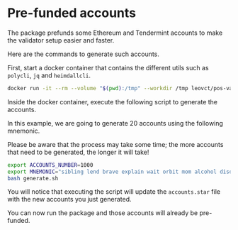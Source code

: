 # Pre-funded accounts

The package prefunds some Ethereum and Tendermint accounts to make the validator setup easier and faster.

Here are the commands to generate such accounts.

First, start a docker container that contains the different utils such as `polycli`, `jq` and `heimdallcli`.

```bash
docker run -it --rm --volume "$(pwd):/tmp" --workdir /tmp leovct/pos-validator-config-generator:0.2.10 bash
```

Inside the docker container, execute the following script to generate the accounts.

In this example, we are going to generate 20 accounts using the following mnemonic.

Please be aware that the process may take some time; the more accounts that need to be generated, the longer it will take!

```bash
export ACCOUNTS_NUMBER=1000
export MNEMONIC="sibling lend brave explain wait orbit mom alcohol disorder message grace sun"
bash generate.sh
```

You will notice that executing the script will update the `accounts.star` file with the new accounts you just generated.

You can now run the package and those accounts will already be pre-funded.
